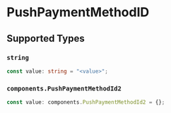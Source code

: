 # PushPaymentMethodID


## Supported Types

### `string`

```typescript
const value: string = "<value>";
```

### `components.PushPaymentMethodId2`

```typescript
const value: components.PushPaymentMethodId2 = {};
```

